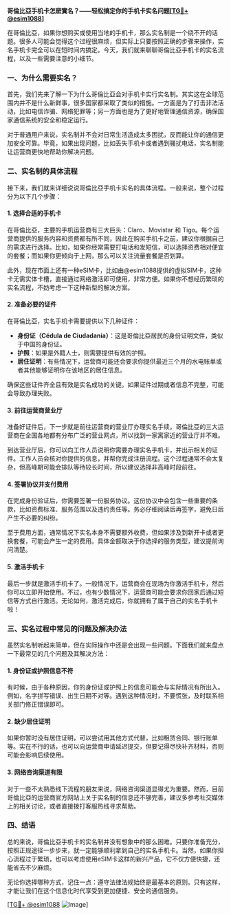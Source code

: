 **哥倫比亞手机卡怎麽實名？——轻松搞定你的手机卡实名问题[[TG💪+ @esim1088](https://t.me/s/esim1088)]**

在哥倫比亞，如果你想购买或使用当地的手机卡，那么实名制是一个绕不开的话题。很多人可能会觉得这个过程很麻烦，但实际上只要按照正确的步骤来操作，实名手机卡完全可以在短时间内搞定。今天，我们就来聊聊哥倫比亞手机卡的实名流程，以及一些需要注意的小细节。

### 一、为什么需要实名？

首先，我们先来了解一下为什么哥倫比亞会对手机卡实行实名制。其实这在全球范围内并不是什么新鲜事，很多国家都采取了类似的措施。一方面是为了打击非法活动，比如电信诈骗、网络犯罪等；另一方面也是为了更好地管理通信资源，确保国家通信系统的安全和稳定运行。

对于普通用户来说，实名制并不会对日常生活造成太多困扰，反而能让你的通信更加安全可靠。毕竟，如果出现问题，比如丢失手机卡或者遇到骚扰电话，实名制能让运营商更快地帮助你解决问题。

### 二、实名制的具体流程

接下来，我们就来详细说说哥倫比亞手机卡实名的具体流程。一般来说，整个过程分为以下几个步骤：

#### 1. 选择合适的手机卡

在哥倫比亞，主要的手机运营商有三大巨头：Claro、Movistar 和 Tigo。每个运营商提供的服务内容和资费都有所不同，因此在购买手机卡之前，建议你根据自己的需求进行选择。比如，如果你经常需要打电话和发短信，可以选择资费相对便宜的套餐；而如果你更倾向于上网，那么可以关注流量套餐是否划算。

此外，现在市面上还有一种eSIM卡，比如由@esim1088提供的虚拟SIM卡，这种卡无需实体卡槽，直接通过网络激活即可使用，非常方便。如果你不想经历繁琐的实名流程，不妨考虑一下这种新型的解决方案。

#### 2. 准备必要的证件

在哥倫比亞，实名手机卡需要提供以下几种证件：

- **身份证（Cédula de Ciudadanía）**：这是哥倫比亞居民的身份证明文件，类似于中国的身份证。
- **护照**：如果是外籍人士，则需要提供有效的护照。
- **居住证明**：有些情况下，运营商可能还会要求你提供最近三个月的水电账单或者其他能够证明你在该地区的居住信息。

确保这些证件齐全且有效是实名成功的关键。如果证件过期或者信息不完整，可能会导致办理失败。

#### 3. 前往运营商营业厅

准备好证件后，下一步就是前往运营商的营业厅办理实名手续。哥倫比亞的三大运营商在全国各地都有分布广泛的营业网点，所以找到一家离家近的营业厅并不难。

到达营业厅后，你可以向工作人员说明你需要办理实名手机卡，并出示相关的证件。工作人员会核对你提供的信息，并帮你完成注册流程。这个过程通常不会太复杂，但高峰期可能会排队等待较长时间，所以建议选择非高峰时段前往。

#### 4. 签署协议并支付费用

在完成身份验证后，你需要签署一份服务协议。这份协议中会包含一些重要的条款，比如资费标准、服务范围以及违约责任等。务必仔细阅读后再签字，避免日后产生不必要的纠纷。

至于费用方面，通常情况下实名本身不需要额外收费，但如果涉及到新开卡或者更换套餐，可能会产生一定的费用。具体金额取决于你选择的服务类型，建议提前询问清楚。

#### 5. 激活手机卡

最后一步就是激活手机卡了。一般情况下，运营商会在现场为你激活手机卡，然后你可以立即开始使用。不过，也有少数情况下，运营商可能会要求你回家后通过短信等方式自行激活。无论如何，激活完成后，你就拥有了属于自己的实名手机卡啦！

### 三、实名过程中常见的问题及解决办法

虽然实名制听起来简单，但在实际操作中还是会出现一些问题。下面我们就来盘点一下最常见的几个问题及其解决方法：

#### 1. 身份证或护照信息不符

有时候，由于各种原因，你的身份证或护照上的信息可能会与实际情况有所出入。例如，名字拼写错误、出生日期不对等。遇到这种情况时，不要慌张，及时联系相关部门修正错误即可。

#### 2. 缺少居住证明

如果你暂时没有居住证明，可以尝试用其他方式代替，比如租赁合同、银行账单等。实在不行的话，也可以向运营商申请延迟提交，但要记得尽快补齐材料，否则可能会影响后续使用。

#### 3. 网络咨询渠道有限

对于一些不太熟悉线下流程的朋友来说，网络咨询渠道显得尤为重要。然而，目前哥倫比亞的运营商官方网站上关于实名制的信息还不够完善，建议多参考社交媒体上的相关讨论，或者直接拨打客服热线寻求帮助。

### 四、结语

总的来说，哥倫比亞手机卡的实名制并没有想象中的那么困难。只要你准备充分，按照正规途径一步步来，就一定能够顺利拿到自己的实名手机卡。当然，如果你担心流程过于繁琐，也可以考虑使用eSIM卡这样的新兴产品，它不仅方便快捷，还能省去不少麻烦。

无论你选择哪种方式，记住一点：遵守法律法规始终是最基本的原则。只有这样，才能让我们在这个信息化时代享受到更加便捷、安全的通信服务。

[[TG💪+ @esim1088](https://t.me/s/esim1088) ![Image](https://i.postimg.cc/4NQfJmqS/Snipaste-2025-05-13-00-14-12.png)]